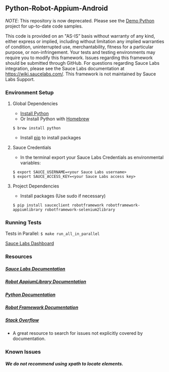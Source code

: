 ## Python-Robot-Appium-Android

*NOTE*: This repository is now deprecated. Please see the [Demo Python](https://github.com/saucelabs-training/demo-python) project for up-to-date code samples.

This code is provided on an "AS-IS” basis without warranty of any kind, either express or implied, including without limitation any implied warranties of condition, uninterrupted use, merchantability, fitness for a particular purpose, or non-infringement. Your tests and testing environments may require you to modify this framework. Issues regarding this framework should be submitted through GitHub. For questions regarding Sauce Labs integration, please see the Sauce Labs documentation at https://wiki.saucelabs.com/. This framework is not maintained by Sauce Labs Support.

### Environment Setup

1. Global Dependencies
    * [Install Python](https://www.python.org/downloads/)
    * Or Install Python with [Homebrew](http://brew.sh/)
    ```
    $ brew install python
    ```
    * Install [pip](https://pip.pypa.io/en/stable/installing/) to install packages

2. Sauce Credentials
    * In the terminal export your Sauce Labs Credentials as environmental variables:
    ```
    $ export SAUCE_USERNAME=<your Sauce Labs username>
	$ export SAUCE_ACCESS_KEY=<your Sauce Labs access key>
    ```
3. Project Dependencies
	* Install packages (Use sudo if necessary)
	```
	$ pip install sauceclient robotframework robotframework-appiumlibrary robotframework-selenium2library
	```
### Running Tests

Tests in Parallel:
	```
	$ make run_all_in_parallel
	```

[Sauce Labs Dashboard](https://saucelabs.com/beta/dashboard/)

### Resources
##### [Sauce Labs Documentation](https://wiki.saucelabs.com/)

##### [Robot AppiumLibrary Documentation](http://jollychang.github.io/robotframework-appiumlibrary/doc/AppiumLibrary.html)

##### [Python Documentation](https://docs.python.org/2.7/)

##### [Robot Framework Documentation](http://robotframework.org/#documentation)

##### [Stack Overflow](http://stackoverflow.com/)
* A great resource to search for issues not explicitly covered by documentation.

### Known Issues
##### We do not recommend using xpath to locate elements. 